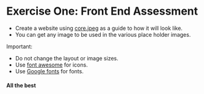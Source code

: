 # Exercise One: Front End Assessment
 - Create a website using [core.jpeg](https://github.com/moringaschool/FrontEndExercises/blob/master/psd2html/e1/core.jpeg) as a guide to how it will look like.
 - You can get any image to be used in the various place holder images.

Important:
- Do not change the layout or image sizes.
- Use [font awesome](https://fortawesome.github.io/Font-Awesome/) for icons.
- Use [Google fonts](https://www.google.com/fonts) for fonts.



#### All the best
